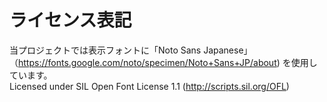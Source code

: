 # ライセンス表記
当プロジェクトでは表示フォントに「Noto Sans Japanese」（https://fonts.google.com/noto/specimen/Noto+Sans+JP/about) を使用しています。  
Licensed under SIL Open Font License 1.1 (http://scripts.sil.org/OFL)  

